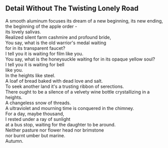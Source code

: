 Detail Without The Twisting Lonely Road
---------------------------------------
A smooth aluminum focuses its dream of a new beginning, its new ending, the beginning of the apple order -  
its lovely salivas.  
Realized silent farm cashmire and profound bride,  
You say, what is the old warrior's medal waiting  
for in its transparent faucet?  
I tell you it is waiting for film like you.  
You say, what is the honeysuckle waiting for in its opaque yellow soul?  
I tell you it is waiting for bell  
like you.  
In the heights like steel.  
A loaf of bread baked with dead love and salt.  
To seek another land it's a trusting ribbon of serections.  
There ought to be a silence of a velvety wine bottle crystallizing in a heights.  
A changeless snow of threads.  
A ultraviolet and mourning time is conquered in the chimney.  
For a day, maybe thousand,  
I rested under a ray of sunlight  
at a bus stop, waiting for the daughter to be around.  
Neither pasture nor flower head nor brimstone  
nor burnt umber but marine.  
Autumn.  
